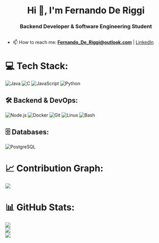 <h1 align="center">Hi 👋, I'm Fernando De Riggi</h1>
<h3 align="center">Backend Developer & Software Engineering Student</h3>


<p align="left"> <a href="https://twitter.com/" target="blank"><img src="https://img.shields.io/twitter/follow/?logo=twitter&style=for-the-badge" alt="" /></a> </p>


- 📫 How to reach me: **Fernando_De_Riggi@outlook.com** | [LinkedIn](https://www.linkedin.com/in/fernandoriggi/)


# 💻 Tech Stack:
![Java](https://img.shields.io/badge/java-%23ED8B00.svg?style=for-the-badge&logo=openjdk&logoColor=white) 
![C](https://img.shields.io/badge/c-%2300599C.svg?style=for-the-badge&logo=c&logoColor=white) 
![JavaScript](https://img.shields.io/badge/javascript-%23323330.svg?style=for-the-badge&logo=javascript&logoColor=%23F7DF1E) 
![Python](https://img.shields.io/badge/python-3670A0?style=for-the-badge&logo=python&logoColor=ffdd54)  

## 🛠️ Backend & DevOps:
![Node.js](https://img.shields.io/badge/node.js-%2343853D.svg?style=for-the-badge&logo=node.js&logoColor=white) ![Docker](https://img.shields.io/badge/docker-%230db7ed.svg?style=for-the-badge&logo=docker&logoColor=white) ![Git](https://img.shields.io/badge/git-%23F05033.svg?style=for-the-badge&logo=git&logoColor=white)  ![Linux](https://img.shields.io/badge/linux-%23FCC624.svg?style=for-the-badge&logo=linux&logoColor=black)  ![Bash](https://img.shields.io/badge/bash-%23121011.svg?style=for-the-badge&logo=gnu-bash&logoColor=white)  

## 🗄️ Databases:
![PostgreSQL](https://img.shields.io/badge/postgresql-%23316192.svg?style=for-the-badge&logo=postgresql&logoColor=white)  


# 📈 Contribution Graph:
![](https://github-readme-activity-graph.vercel.app/graph?username=FernandoRiggi&theme=tokyonight)

# 📊 GitHub Stats:
![](https://github-readme-stats.vercel.app/api?username=FernandoRiggi&theme=tokyonight&hide_border=false&include_all_commits=true&count_private=true)<br/>
![](https://github-readme-streak-stats.herokuapp.com/?user=FernandoRiggi&theme=tokyonight&hide_border=false)<br/>
![](https://github-readme-stats.vercel.app/api/top-langs/?username=FernandoRiggi&theme=tokyonight&hide_border=false&include_all_commits=true&count_private=true&layout=compact)


